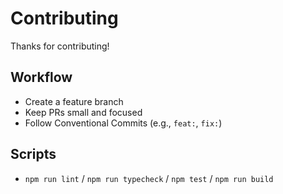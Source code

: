 # Contributing

Thanks for contributing!

## Workflow
- Create a feature branch
- Keep PRs small and focused
- Follow Conventional Commits (e.g., `feat:`, `fix:`)

## Scripts
- `npm run lint` / `npm run typecheck` / `npm test` / `npm run build`
